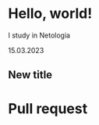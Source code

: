 # Hello, world!                                

I study in Netologia

15.03.2023

## New title
# Pull request

